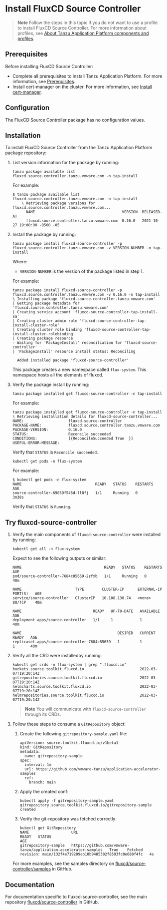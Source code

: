 # Install FluxCD Source Controller

>**Note** Follow the steps in this topic if you do not want to use a profile to install FluxCD Source Controller.
For more information about profiles, see [About Tanzu Application Platform components and profiles](../about-package-profiles.hbs.md).

## <a id='sc-prereqs'></a>Prerequisites

Before installing FluxCD Source Controller:

- Complete all prerequisites to install Tanzu Application Platform. For more information, see [Prerequisites](../prerequisites.md).
- Install cert-manager on the cluster. For more information, see [Install cert-manager](../cert-manager/install.hbs.md).

## <a id="Configuration"></a> Configuration

The FluxCD Source Controller package has no configuration values.

##  <a id="installation"></a> Installation

To install FluxCD Source Controller from the Tanzu Application Platform package repository:

1. List version information for the package by running:

    ```
    tanzu package available list fluxcd.source.controller.tanzu.vmware.com -n tap-install
    ```

    For example:

    ```
    $ tanzu package available list fluxcd.source.controller.tanzu.vmware.com -n tap-install
        \ Retrieving package versions for fluxcd.source.controller.tanzu.vmware.com...
          NAME                                       VERSION  RELEASED-AT
          fluxcd.source.controller.tanzu.vmware.com  0.16.0   2021-10-27 19:00:00 -0500 -05
    ```

2. Install the package by running:

    ```
    tanzu package install fluxcd-source-controller -p fluxcd.source.controller.tanzu.vmware.com -v VERSION-NUMBER -n tap-install
    ```

    Where:

    - `VERSION-NUMBER` is the version of the package listed in step 1.

    For example:

    ```
    tanzu package install fluxcd-source-controller -p fluxcd.source.controller.tanzu.vmware.com -v 0.16.0 -n tap-install
    \ Installing package 'fluxcd.source.controller.tanzu.vmware.com'
    | Getting package metadata for 'fluxcd.source.controller.tanzu.vmware.com'
    | Creating service account 'fluxcd-source-controller-tap-install-sa'
    | Creating cluster admin role 'fluxcd-source-controller-tap-install-cluster-role'
    | Creating cluster role binding 'fluxcd-source-controller-tap-install-cluster-rolebinding'
    | Creating package resource
    - Waiting for 'PackageInstall' reconciliation for 'fluxcd-source-controller'
    | 'PackageInstall' resource install status: Reconciling

      Added installed package 'fluxcd-source-controller'
    ```

    This package creates a new namespace called `flux-system`. This namespace hosts all the elements of fluxcd.

3. Verify the package install by running:

    ```
    tanzu package installed get fluxcd-source-controller -n tap-install
    ```

    For example:

    ```
    tanzu package installed get fluxcd-source-controller -n tap-install
    \ Retrieving installation details for fluxcd-source-controller...
    NAME:                    fluxcd-source-controller
    PACKAGE-NAME:            fluxcd.source.controller.tanzu.vmware.com
    PACKAGE-VERSION:         0.16.0
    STATUS:                  Reconcile succeeded
    CONDITIONS:              [{ReconcileSucceeded True  }]
    USEFUL-ERROR-MESSAGE:
    ```

    Verify that `STATUS` is `Reconcile succeeded`.

    ```
    kubectl get pods -n flux-system
    ```

    For example:

    ```
    $ kubectl get pods -n flux-system
    NAME                                 READY   STATUS    RESTARTS   AGE
    source-controller-69859f545d-ll8fj   1/1     Running   0          3m38s
    ```

    Verify that `STATUS` is `Running`.


##  <a id="try-fluxcd-source-controller"></a> Try fluxcd-source-controller

1. Verify the main components of `fluxcd-source-controller` were installed by running:

    ```
    kubectl get all -n flux-system
    ```

    Expect to see the following outputs or similar:

    ```
    NAME                                     READY   STATUS    RESTARTS   AGE
    pod/source-controller-7684c85659-2zfxb   1/1     Running   0          40m

    NAME                        TYPE        CLUSTER-IP      EXTERNAL-IP   PORT(S)   AGE
    service/source-controller   ClusterIP   10.108.138.74   <none>        80/TCP    40m

    NAME                                READY   UP-TO-DATE   AVAILABLE   AGE
    deployment.apps/source-controller   1/1     1            1           40m

    NAME                                           DESIRED   CURRENT   READY   AGE
    replicaset.apps/source-controller-7684c85659   1         1         1       40m
    ```

2. Verify all the CRD were installedby running:

    ```
    kubectl get crds -n flux-system | grep ".fluxcd.io"
    buckets.source.toolkit.fluxcd.io                         2022-03-07T19:20:14Z
    gitrepositories.source.toolkit.fluxcd.io                 2022-03-07T19:20:14Z
    helmcharts.source.toolkit.fluxcd.io                      2022-03-07T19:20:14Z
    helmrepositories.source.toolkit.fluxcd.io                2022-03-07T19:20:14Z
    ```

    >**Note** You will communicate with `fluxcd-source-controller` through its CRDs.

3. Follow these steps to consume a `GitRepository` object:

    1. Create the following `gitrepository-sample.yaml` file:

        ```
        apiVersion: source.toolkit.fluxcd.io/v1beta1
        kind: GitRepository
        metadata:
          name: gitrepository-sample
        spec:
          interval: 1m
          url: https://github.com/vmware-tanzu/application-accelerator-samples
          ref:
            branch: main
        ```

    2. Apply the created conf:

        ```
        kubectl apply -f gitrepository-sample.yaml
        gitrepository.source.toolkit.fluxcd.io/gitrepository-sample created
        ```

    3. Verify the git-repository was fetched correctly:

        ```
        kubectl get GitRepository
        NAME                   URL                                                               READY   STATUS                                                              AGE
        gitrepository-sample   https://github.com/vmware-tanzu/application-accelerator-samples   True    Fetched revision: main/132f4e719209eb10b9485302f8593fc0e680f4fc   4s
        ```

    For more examples, see the samples directory on [fluxcd/source-controller/samples](https://github.com/fluxcd/source-controller/tree/main/config/samples) in GitHub.

##  <a id="documentation"></a> Documentation

For documentation specific to fluxcd-source-controller, see the main repository
[fluxcd/source-controller](https://github.com/fluxcd/source-controller) in GitHub.
